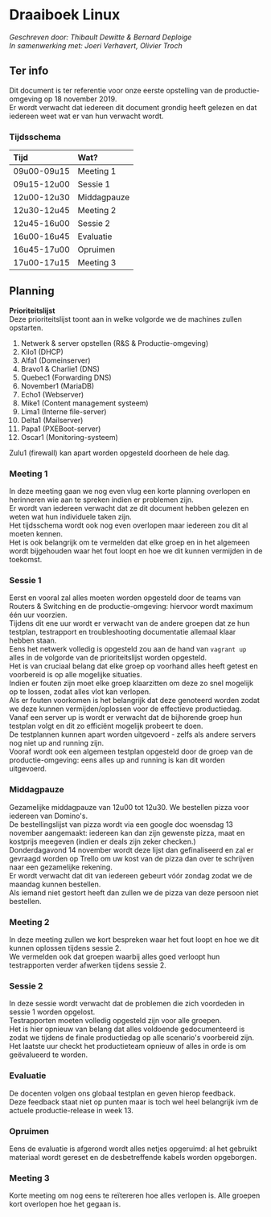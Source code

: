 # Draaiboek Linux 

*Geschreven door: Thibault Dewitte & Bernard Deploige*  
*In samenwerking met: Joeri Verhavert, Olivier Troch*

## Ter info

Dit document is ter referentie voor onze eerste opstelling van de productie-omgeving op 18 november 2019.  
Er wordt verwacht dat iedereen dit document grondig heeft gelezen en dat iedereen weet wat er van hun verwacht wordt.

### Tijdsschema

| Tijd | Wat? |
| :----------- | :----------- | 
| 09u00-09u15 | Meeting 1 | 
| 09u15-12u00 | Sessie 1 | 
| 12u00-12u30 | Middagpauze | 
| 12u30-12u45 | Meeting 2| 
| 12u45-16u00 | Sessie 2 | 
| 16u00-16u45 | Evaluatie | 
| 16u45-17u00 | Opruimen | 
| 17u00-17u15 | Meeting 3 | 


## Planning

**Prioriteitslijst**  
Deze prioriteitslijst toont aan in welke volgorde we de machines zullen opstarten.

1. Netwerk & server opstellen (R&S & Productie-omgeving)
2. Kilo1 (DHCP)
3. Alfa1 (Domeinserver)
4. Bravo1 & Charlie1 (DNS)
5. Quebec1 (Forwarding DNS)
6. November1 (MariaDB)
7. Echo1 (Webserver)
8. Mike1 (Content management systeem)
9. Lima1 (Interne file-server)
10. Delta1 (Mailserver)
11. Papa1 (PXEBoot-server)
12. Oscar1 (Monitoring-systeem)

Zulu1 (firewall) kan apart worden opgesteld doorheen de hele dag.


### Meeting 1

In deze meeting gaan we nog even vlug een korte planning overlopen en herinneren wie aan te spreken indien er problemen zijn.  
Er wordt van iedereen verwacht dat ze dit document hebben gelezen en weten wat hun individuele taken zijn.  
Het tijdsschema wordt ook nog even overlopen maar iedereen zou dit al moeten kennen.  
Het is ook belangrijk om te vermelden dat elke groep en in het algemeen wordt bijgehouden waar het fout loopt en hoe we dit kunnen vermijden in de toekomst.  


### Sessie 1

Eerst en vooral zal alles moeten worden opgesteld door de teams van Routers & Switching en de productie-omgeving: hiervoor wordt maximum één uur voorzien.  
Tijdens dit ene uur wordt er verwacht van de andere groepen dat ze hun testplan, testrapport en troubleshooting documentatie allemaal klaar hebben staan.  
Eens het netwerk volledig is opgesteld zou aan de hand van `vagrant up` alles in de volgorde van de prioriteitslijst worden opgesteld.  
Het is van cruciaal belang dat elke groep op voorhand alles heeft getest en voorbereid is op alle mogelijke situaties.   
Indien er fouten zijn moet elke groep klaarzitten om deze zo snel mogelijk op te lossen, zodat alles vlot kan verlopen.  
Als er fouten voorkomen is het belangrijk dat deze genoteerd worden zodat we deze kunnen vermijden/oplossen voor de effectieve productiedag.  
Vanaf een server up is wordt er verwacht dat de bijhorende groep hun testplan volgt en dit zo efficiënt mogelijk probeert te doen.  
De testplannen kunnen apart worden uitgevoerd - zelfs als andere servers nog niet up and running zijn.  
Vooraf wordt ook een algemeen testplan opgesteld door de groep van de productie-omgeving: eens alles up and running is kan dit worden uitgevoerd.  


### Middagpauze

Gezamelijke middagpauze van 12u00 tot 12u30. We bestellen pizza voor iedereen van Domino's.  
De bestellingslijst van pizza wordt via een google doc woensdag 13 november aangemaakt: iedereen kan dan zijn gewenste pizza, maat en kostprijs meegeven (indien er deals zijn zeker checken.)  
Donderdagavond 14 november wordt deze lijst dan gefinaliseerd en zal er gevraagd worden op Trello om uw kost van de pizza dan over te schrijven naar een gezamelijke rekening.  
Er wordt verwacht dat dit van iedereen gebeurt vóór zondag zodat we de maandag kunnen bestellen.  
Als iemand niet gestort heeft dan zullen we de pizza van deze persoon niet bestellen.  


### Meeting 2

In deze meeting zullen we kort bespreken waar het fout loopt en hoe we dit kunnen oplossen tijdens sessie 2.  
We vermelden ook dat groepen waarbij alles goed verloopt hun testrapporten verder afwerken tijdens sessie 2.  


### Sessie 2

In deze sessie wordt verwacht dat de problemen die zich voordeden in sessie 1 worden opgelost.  
Testrapporten moeten volledig opgesteld zijn voor alle groepen.  
Het is hier opnieuw van belang dat alles voldoende gedocumenteerd is zodat we tijdens de finale productiedag op alle scenario's voorbereid zijn.  
Het laatste uur checkt het productieteam opnieuw of alles in orde is om geëvalueerd te worden.  


### Evaluatie

De docenten volgen ons globaal testplan en geven hierop feedback.  
Deze feedback staat niet op punten maar is toch wel heel belangrijk ivm de actuele productie-release in week 13.  


### Opruimen

Eens de evaluatie is afgerond wordt alles netjes opgeruimd: al het gebruikt materiaal wordt gereset en de desbetreffende kabels worden opgeborgen.  


### Meeting 3

Korte meeting om nog eens te reïtereren hoe alles verlopen is. 
Alle groepen kort overlopen hoe het gegaan is.  
